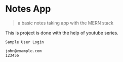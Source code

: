 # Notes App

> a basic notes taking app with the MERN stack

This is project is done with the help of youtube series.

```
Sample User Login

john@example.com
123456

```

